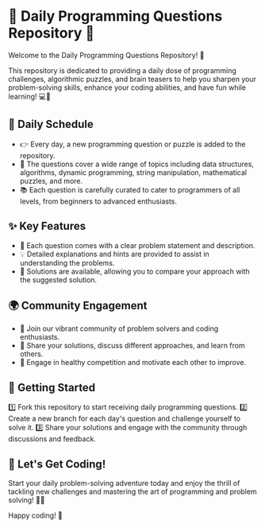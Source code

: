 # 🌟 Daily Programming Questions Repository 🌟

Welcome to the Daily Programming Questions Repository! 🚀

This repository is dedicated to providing a daily dose of programming challenges, algorithmic puzzles, and brain teasers to help you sharpen your problem-solving skills, enhance your coding abilities, and have fun while learning! 💻🧠

## 📅 Daily Schedule

- 👉 Every day, a new programming question or puzzle is added to the repository.
- 🌈 The questions cover a wide range of topics including data structures, algorithms, dynamic programming, string manipulation, mathematical puzzles, and more.
- 📚 Each question is carefully curated to cater to programmers of all levels, from beginners to advanced enthusiasts.

## ✨ Key Features

- 📝 Each question comes with a clear problem statement and description.
- 💡 Detailed explanations and hints are provided to assist in understanding the problems.
- 🌟 Solutions are available, allowing you to compare your approach with the suggested solution.

## 🌍 Community Engagement

- 🤝 Join our vibrant community of problem solvers and coding enthusiasts.
- 💬 Share your solutions, discuss different approaches, and learn from others.
- 🎉 Engage in healthy competition and motivate each other to improve.

## 🚀 Getting Started

1️⃣ Fork this repository to start receiving daily programming questions.
</n>
2️⃣ Create a new branch for each day's question and challenge yourself to solve it.
</n>
3️⃣ Share your solutions and engage with the community through discussions and feedback.</n>

## 🌟 Let's Get Coding!

Start your daily problem-solving adventure today and enjoy the thrill of tackling new challenges and mastering the art of programming and problem solving! 🌟✨

Happy coding! 🎉
